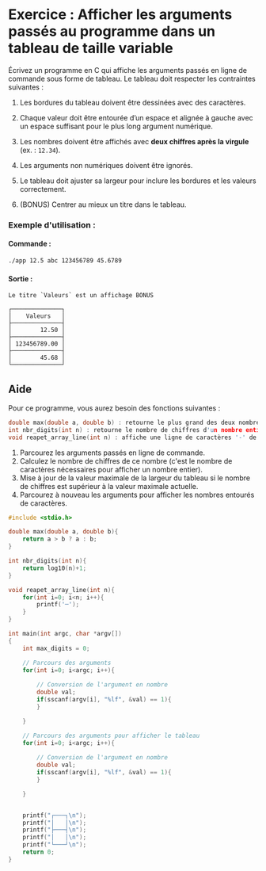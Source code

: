 # Exercice : Afficher les arguments passés au programme dans un tableau de taille variable

Écrivez un programme en C qui affiche les arguments passés en ligne de commande sous forme de tableau.
Le tableau doit respecter les contraintes suivantes :

1. Les bordures du tableau doivent être dessinées avec des caractères.
2. Chaque valeur doit être entourée d’un espace et alignée à gauche avec un espace suffisant pour le plus long argument numérique.
3. Les nombres doivent être affichés avec **deux chiffres après la virgule** (ex. : `12.34`).
4. Les arguments non numériques doivent être ignorés.
5. Le tableau doit ajuster sa largeur pour inclure les bordures et les valeurs correctement.

6. (BONUS) Centrer au mieux un titre dans le tableau.

### Exemple d'utilisation :
#### Commande :

```bash
./app 12.5 abc 123456789 45.6789
```

#### Sortie :
```
Le titre `Valeurs` est un affichage BONUS

┌──────────────┐
│    Valeurs   │ 
├──────────────┤
│        12.50 │ 
├──────────────┤
│ 123456789.00 │
├──────────────┤
│        45.68 │
└──────────────┘ 
```

## Aide

Pour ce programme, vous aurez besoin des fonctions suivantes : 

```c
double max(double a, double b) : retourne le plus grand des deux nombres passés en paramètre.
int nbr_digits(int n) : retourne le nombre de chiffres d'un nombre entier.
void reapet_array_line(int n) : affiche une ligne de caractères '-' de longueur n.
```

1. Parcourez les arguments passés en ligne de commande.
2. Calculez le nombre de chiffres de ce nombre (c'est le nombre de caractères nécessaires pour afficher un nombre entier).
3. Mise à jour de la valeur maximale de la largeur du tableau si le nombre de chiffres est supérieur à la valeur maximale actuelle.
4. Parcourez à nouveau les arguments pour afficher les nombres entourés de caractères.

```c
#include <stdio.h>

double max(double a, double b){
    return a > b ? a : b;
}

int nbr_digits(int n){
    return log10(n)+1;
}

void reapet_array_line(int n){
    for(int i=0; i<n; i++){
        printf('─');
    }
}

int main(int argc, char *argv[])
{
    int max_digits = 0;

    // Parcours des arguments
    for(int i=0; i<argc; i++){
        
        // Conversion de l'argument en nombre
        double val;
        if(sscanf(argv[i], "%lf", &val) == 1){
        }

    }

    // Parcours des arguments pour afficher le tableau
    for(int i=0; i<argc; i++){
        
        // Conversion de l'argument en nombre
        double val;
        if(sscanf(argv[i], "%lf", &val) == 1){
        }

    }


    printf("┌───┐\n");
    printf("│   │\n");
    printf("├───┤\n");
    printf("│   │\n");
    printf("└───┘\n");
    return 0;
}
```